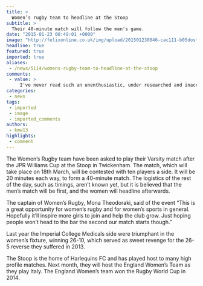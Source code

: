 ```yaml
---
title: >
  Women’s rugby team to headline at the Stoop
subtitle: >
  Their 40-minute match will follow the men's game.
date: "2015-01-23 00:49:01 +0000"
image: "http://felixonline.co.uk/img/upload/201501230046-cac111-b05dostimaa-af9.jpg"
headline: true
featured: true
imported: true
aliases:
 - /news/5114/womens-rugby-team-to-headline-at-the-stoop
comments:
 - value: >
     I've never read such an unenthusiastic, under researched and inaccurate article in the felix. I'm disappointed this opportunity to showcase a fantastic up and coming sport has been slightly wasted. Women's rugby is a fast paced and tactical game and in lots of ways very different to watch and play than the men's game. I personally find it way more exciting to watch and hope all imperial students at varsity enjoy watching as I will!,fitflops store <br>fitflop australia sale http://australiafitflops.iemiller.net/,fitflops australia <br>fitflop discount http://australiafitflops.iemiller.net/,shoes birkenstock <br>birkenstock online sale http://birkenstockaustralia.rochecap.org/,discount birkenstock <br>birkenstock sale online http://birkenstockaustralia2013.blogspot.com/,christian loubitin <br>christian louboutin sale canada http://christianlouboutincanadaoutlet.blogspot.com/,louboutin sneakers <br>christian louboutin http://christianlouboutincanadaoutlet.blogspot.com/,Tim Tebow did things which have never been done attending sch
categories:
 - news
tags:
 - imported
 - image
 - imported_comments
authors:
 - kmw13
highlights:
 - comment
---
```


The Women’s Rugby team have been asked to play their Varsity match after the JPR Williams Cup at the Stoop in Twickenham. The match, which will take place on 18th March, will be contested with ten players a side. It will be 20 minutes each way, to form a 40-minute match. The logistics of the rest of the day, such as timings, aren’t known yet, but it is believed that the men’s match will be first, and the women will headline afterwards.

The captain of Women’s Rugby, Mona Theodoraki, said of the event “This is a great opportunity for women’s rugby and for women’s sports in general. Hopefully it’ll inspire more girls to join and help the club grow. Just hoping people won’t head to the bar the second our match starts though.”

Last year the Imperial College Medicals side were triumphant in the women’s fixture, winning 26-10, which served as sweet revenge for the 26-5 reverse they suffered in 2013.

The Stoop is the home of Harlequins FC and has played host to many high profile matches. Next month, they will host the England Women’s Team as they play Italy. The England Women’s team won the Rugby World Cup in 2014.
